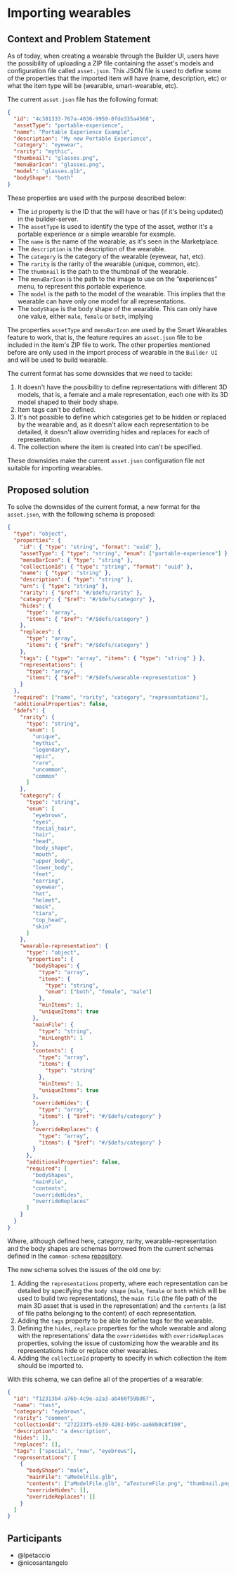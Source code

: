 # Importing wearables

## Context and Problem Statement

As of today, when creating a wearable through the Builder UI, users have the possibility of uploading a ZIP file containing the asset's models and configuration file called `asset.json`. This JSON file is used to define some of the properties that the imported item will have (name, description, etc) or what the item type will be (wearable, smart-wearable, etc).

The current `asset.json` file has the following format:

```json
{
  "id": "4c381333-767a-4036-9959-0fde335a4568",
  "assetType": "portable-experience",
  "name": "Portable Experience Example",
  "description": "My new Portable Experience",
  "category": "eyewear",
  "rarity": "mythic",
  "thumbnail": "glasses.png",
  "menuBarIcon": "glasses.png",
  "model": "glasses.glb",
  "bodyShape": "both"
}
```

These properties are used with the purpose described below:

- The `id` property is the ID that the will have or has (if it's being updated) in the builder-server.
- The `assetType` is used to identify the type of the asset, wether it's a portable experience or a simple wearable for example.
- The `name` is the name of the wearable, as it's seen in the Marketplace.
- The `description` is the description of the wearable.
- The `category` is the category of the wearable (eyewear, hat, etc).
- The `rarity` is the rarity of the wearable (unique, common, etc).
- The `thumbnail` is the path to the thumbnail of the wearable.
- The `menuBarIcon` is the path to the image to use on the “experiences” menu, to represent this portable experience.
- The `model` is the path to the model of the wearable. This implies that the wearable can have only one model for all representations.
- The `bodyShape` is the body shape of the wearable. This can only have one value, either `male`, `female` or `both`, implying

The properties `assetType` and `menuBarIcon` are used by the Smart Wearables feature to work, that is, the feature requires an `asset.json` file to be included in the item's ZIP file to work. The other properties mentioned before are only used in the import process of wearable in the `Builder UI` and will be used to build wearable.

The current format has some downsides that we need to tackle:

1. It doesn't have the possibility to define representations with different 3D models, that is, a female and a male representation, each one with its 3D model shaped to their body shape.
2. Item tags can't be defined.
3. It's not possible to define which categories get to be hidden or replaced by the wearable and, as it doesn't allow each representation to be detailed, it doesn't allow overriding hides and replaces for each of representation.
4. The collection where the item is created into can't be specified.

These downsides make the current `asset.json` configuration file not suitable for importing wearables.

## Proposed solution

To solve the downsides of the current format, a new format for the `asset.json`, with the following schema is proposed:

```json
{
  "type": "object",
  "properties": {
    "id": { "type": "string", "format": "uuid" },
    "assetType": { "type": "string", "enum": ["portable-experience"] },
    "menuBarIcon": { "type": "string" },
    "collectionId": { "type": "string", "format": "uuid" },
    "name": { "type": "string" },
    "description": { "type": "string" },
    "urn": { "type": "string" },
    "rarity": { "$ref": "#/$defs/rarity" },
    "category": { "$ref": "#/$defs/category" },
    "hides": {
      "type": "array",
      "items": { "$ref": "#/$defs/category" }
    },
    "replaces": {
      "type": "array",
      "items": { "$ref": "#/$defs/category" }
    },
    "tags": { "type": "array", "items": { "type": "string" } },
    "representations": {
      "type": "array",
      "items": { "$ref": "#/$defs/wearable-representation" }
    }
  },
  "required": ["name", "rarity", "category", "representations"],
  "additionalProperties": false,
  "$defs": {
    "rarity": {
      "type": "string",
      "enum": [
        "unique",
        "mythic",
        "legendary",
        "epic",
        "rare",
        "uncommon",
        "common"
      ]
    },
    "category": {
      "type": "string",
      "enum": [
        "eyebrows",
        "eyes",
        "facial_hair",
        "hair",
        "head",
        "body_shape",
        "mouth",
        "upper_body",
        "lower_body",
        "feet",
        "earring",
        "eyewear",
        "hat",
        "helmet",
        "mask",
        "tiara",
        "top_head",
        "skin"
      ]
    },
    "wearable-representation": {
      "type": "object",
      "properties": {
        "bodyShapes": {
          "type": "array",
          "items": {
            "type": "string",
            "enum": ["both", "female", "male"]
          },
          "minItems": 1,
          "uniqueItems": true
        },
        "mainFile": {
          "type": "string",
          "minLength": 1
        },
        "contents": {
          "type": "array",
          "items": {
            "type": "string"
          },
          "minItems": 1,
          "uniqueItems": true
        },
        "overrideHides": {
          "type": "array",
          "items": { "$ref": "#/$defs/category" }
        },
        "overrideReplaces": {
          "type": "array",
          "items": { "$ref": "#/$defs/category" }
        }
      },
      "additionalProperties": false,
      "required": [
        "bodyShapes",
        "mainFile",
        "contents",
        "overrideHides",
        "overrideReplaces"
      ]
    }
  }
}
```

Where, although defined here, category, rarity, wearable-representation and the body shapes are schemas borrowed from the current schemas defined in the `common-schema` [repository](https://github.com/decentraland/common-schemas).

The new schema solves the issues of the old one by:

1. Adding the `representations` property, where each representation can be detailed by specifying the `body shape` (`male`, `female` or `both` which will be used to build two representations), the `main file` (the file path of the main 3D asset that is used in the representation) and the `contents` (a list of file paths belonging to the content) of each representation.
2. Adding the `tags` property to be able to define tags for the wearable.
3. Defining the `hides`, `replace` properties for the whole wearable and along with the representations' data the `overrideHides` with `overrideReplaces` properties, solving the issue of customizing how the wearable and its representations hide or replace other wearables.
4. Adding the `collectionId` property to specify in which collection the item should be imported to.

With this schema, we can define all of the properties of a wearable:

```json
{
  "id": "f12313b4-a76b-4c9e-a2a3-ab460f59bd67",
  "name": "test",
  "category": "eyebrows",
  "rarity": "common",
  "collectionId": "272233f5-e539-4202-b95c-aa68b0c8f190",
  "description": "a description",
  "hides": [],
  "replaces": [],
  "tags": ["special", "new", "eyebrows"],
  "representations": [
    {
      "bodyShape": "male",
      "mainFile": "aModelFile.glb",
      "contents": ["aModelFile.glb", "aTextureFile.png", "thumbnail.png"],
      "overrideHides": [],
      "overrideReplaces": []
    }
  ]
}
```

## Participants

- @lpetaccio
- @nicosantangelo
